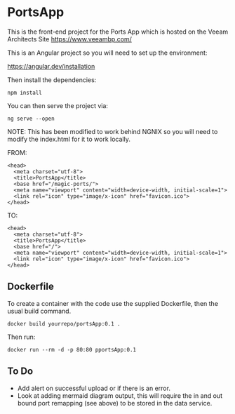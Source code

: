 # PortsApp

This is the front-end project for the Ports App which is hosted on the Veeam Architects Site https://www.veeambp.com/

This is an Angular project so you will need to set up the environment:

https://angular.dev/installation

Then install the dependencies:

```
npm install
```

You can then serve the project via:

```
ng serve --open
```

NOTE: This has been modified to work behind NGNIX so you will need to modify the index.html for it to work locally.

FROM:

```
<head>
  <meta charset="utf-8">
  <title>PortsApp</title>
  <base href="/magic-ports/">
  <meta name="viewport" content="width=device-width, initial-scale=1">
  <link rel="icon" type="image/x-icon" href="favicon.ico">
</head>
```

TO:

```
<head>
  <meta charset="utf-8">
  <title>PortsApp</title>
  <base href="/">
  <meta name="viewport" content="width=device-width, initial-scale=1">
  <link rel="icon" type="image/x-icon" href="favicon.ico">
</head>
```

## Dockerfile

To create a container with the code use the supplied Dockerfile, then the usual build command.

```
docker build yourrepo/portsApp:0.1 .
```

Then run:

```
docker run --rm -d -p 80:80 pportsApp:0.1
```

## To Do

- Add alert on successful upload or if there is an error.
- Look at adding mermaid diagram output, this will require the in and out bound port remapping (see above) to be stored in the data service.
